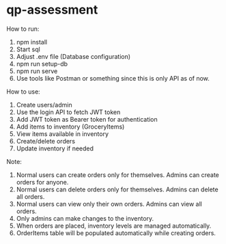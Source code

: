 # qp-assessment
How to run:
1. npm install
2. Start sql
3. Adjust .env file (Database configuration)
4. npm run setup-db
5. npm run serve
6. Use tools like Postman or something since this is only API as of now.

How to use:
1. Create users/admin
2. Use the login API to fetch JWT token
3. Add JWT token as Bearer token for authentication
4. Add items to inventory (GroceryItems)
5. View items available in inventory
6. Create/delete orders
7. Update inventory if needed

Note: 
1. Normal users can create orders only for themselves. Admins can create orders for anyone.
2. Normal users can delete orders only for themselves. Admins can delete all orders.
3. Normal users can view only their own orders. Admins can view all orders.
4. Only admins can make changes to the inventory.
5. When orders are placed, inventory levels are managed automatically.
6. OrderItems table will be populated automatically while creating orders.
